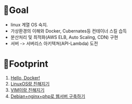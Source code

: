 # 🥅Goal
- linux 계열 OS 숙지.
- 가상환경의 이해와 Docker, Cubernates등 컨테이너 스킬 습득
- 분산처리 및 최적화(AWS ELB, Auto Scaling, CDN) 구현
- 서버 -> 서버리스 아키텍쳐(API-Lambda) 도전

# 👣Footprint
1. [Hello, Docker!](https://github.com/KGJsGit/my_Cloud-studio/blob/master/footprint/fp1.md)
2. [LinuxOS랑 친해지기](https://github.com/KGJsGit/my_Cloud-studio/blob/master/footprint/fp2.md)
3. [VIM이랑 친해지기]()
4. [Debian+nginx+php로 웹서버 구축하기]()
